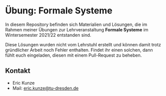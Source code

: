 # Übung: Formale Systeme

In diesem Repository befinden sich Materialien und Lösungen, die im Rahmen meiner Übungen zur Lehrveranstaltung **Formale Systeme** im Wintersemester 2021/22 entstanden sind.

Diese Lösungen wurden nicht vom Lehrstuhl erstellt und können damit trotz gründlicher Arbeit noch Fehler enthalten. Findet ihr einen solchen, dann fühlt euch eingeladen, diesen mit einem Pull-Request zu beheben.

## Kontakt
* Eric Kunze
* Mail: [eric.kunze@tu-dresden.de](eric.kunze@tu-dresden.de)
